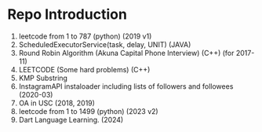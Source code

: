 # Repo Introduction
1. leetcode from 1 to 787 (python) (2019 v1)
2. ScheduledExecutorService(task, delay, UNIT) (JAVA)
3. Round Robin Algorithm (Akuna Capital Phone Interview) (C++) (for 2017-11)
4. LEETCODE (Some hard problems) (C++)
5. KMP Substring
6. InstagramAPI instaloader including lists of followers and followees (2020-03)
7. OA in USC (2018, 2019)
8. leetcode from 1 to 1499 (python) (2023 v2)
9. Dart Language Learning. (2024)
